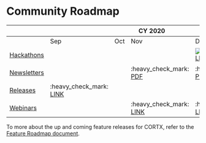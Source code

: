 # Community Roadmap


<table>
    <thead>
        <tr>
            <th></th>
            <th colspan="4">CY 2020</th>
            <th colspan="12">CY 2021</th>
        </tr>
    </thead>
    <tbody>
        <tr>
            <td></td>
            <td>Sep</td>
            <td>Oct</td>
            <td>Nov</td>
            <td>Dec</td>
            <td>Jan</td>
            <td>Feb</td>
            <td>Mar</td>
            <td>Apr</td>
            <td>May</td>
            <td>Jun</td>
            <td>Jul</td>
            <td>Aug</td>
            <td>Sep</td>
            <td>Oct</td>
            <td>Nov</td>
            <td>Dec</td>            
        </tr>
        <tr>
            <td><a href=doc/CORTX_Hackathon.rst>Hackathons</a></td>
            <td></td>
            <td></td>
            <td></td>
            <td> <img src="https://www.countryflags.io/il/flat/64.png"><br><a href=doc/First_Hackathon.rst>LINK</a></td>
            <td></td>
            <td></td>
            <td></td>
            <td> :earth_africa:<a href=https://seagate-cortx-hackathon.devpost.com>LINK</a> <br>
                 <img src="https://www.countryflags.io/eu/flat/64.png"><a href=https://sagestorage.eu/news-and-events/sage2-visualization-hackathon>LINK</a>
            </td>
            <td></td>
            <td> <img src="https://www.countryflags.io/in/flat/64.png"> </td>
            <td><img src="https://www.countryflags.io/sg/flat/64.png"><br><a href=https://seagate-cortx-hack-singapore.devpost.com/>LINK</a></td>
            <td></td>
            <td> :earth_africa:</td>
            <td></td>
            <td></td>
            <td> <img src="https://www.countryflags.io/ie/flat/64.png"> </td>            
        </tr>
        <tr>
        <td><a href=https://github.com/Seagate/cortx/tree/main/doc/PDFs/Newsletters>Newsletters</a>
</td>
        <td></td>
        <td></td>
        <td>:heavy_check_mark:
        <a href=/doc/PDFs/Newsletters/November%202020%20Newsletter.pdf>PDF</a>
        </td>
        <td>:heavy_check_mark:
        <a href=/doc/PDFs/Newsletters/December%202020%20Newsletter.pdf>PDF</a>
        </td>
        <td>:heavy_check_mark:
        <a href=/doc/PDFs/Newsletters/January%202021%20Newsletter.pdf>PDF</a>
        </td>
        <td>:heavy_check_mark:
        <a href=/doc/PDFs/Newsletters/Feb_2021_newsletter.pdf>PDF</a>
        </td>
        <td>:heavy_check_mark:
        <a href=/doc/PDFs/Newsletters/Mar_2021_newsletter.pdf>PDF</a>
        </td>
        <td>:heavy_check_mark:<a href=/doc/PDFs/Newsletters/april_newsletter_2021.pdf>PDF</a>
        </td>
        <td>:heavy_check_mark:</td>
        <td>:heavy_check_mark:</td>
        <td>:heavy_check_mark:</td>
        <td>:heavy_check_mark:</td>
        <td>:heavy_check_mark:</td>
        <td>:heavy_check_mark:</td>
        <td>:heavy_check_mark:</td>
        <td>:heavy_check_mark:</td>
        </tr>
        <tr>
        <td><a href=https://github.com/Seagate/cortx/releases>Releases</a></td>
        <td>:heavy_check_mark:<br><a href=https://github.com/Seagate/cortx/releases/tag/VA>LINK</a></td>
        <td></td>
        <td></td>
        <td></td>
        <td></td>
        <td></td>
        <td>:heavy_check_mark:<br><a href=https://github.com/Seagate/cortx/releases/tag/ova-1.0.3>LINK</a></td>
        <td></td>
        <td></td>
        <td>:heavy_check_mark:<br><a href=https://github.com/Seagate/cortx/releases/tag/cortx-ova-1.0.4.632>LINK</a></td>
        <td></td>
        <td>:heavy_check_mark:</td>
        <td></td>
        <td>:heavy_check_mark:</td>
        <td></td>
        <td>:heavy_check_mark:</td>
        </tr>
        <tr>
        <td><a href=doc/meetings/README.rst>Webinars</a></td>
        <td></td>
        <td></td>
        <td>:heavy_check_mark:<br><a href=doc/meetings/README.rst>LINK</a></td>
        <td>:heavy_check_mark:<br><a href=doc/meetings/README.rst>LINK</a></td>
        <td>:heavy_check_mark:<br><a href=doc/meetings/README.rst>LINK</a></td>
        <td>:heavy_check_mark:<br><a href=doc/meetings/README.rst>LINK</a></td>
        <td>:heavy_check_mark:<br><a href=doc/meetings/README.rst>LINK</a></td>
        <td>:heavy_check_mark:<br><a href=doc/meetings/README.rst>LINK</a></td>
        <td>:heavy_check_mark:</td>
        <td>:heavy_check_mark:</td>
        <td>:heavy_check_mark:</td>
        <td>:heavy_check_mark:</td>
        <td>:heavy_check_mark:</td>
        <td>:heavy_check_mark:</td>
        <td>:heavy_check_mark:</td>
        <td>:heavy_check_mark:</td>
        </tr>
    </tbody>
</table>

To more about the up and coming feature releases for CORTX, refer to the [Feature Roadmap document](/FeatureRoadmap.md).
